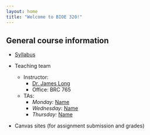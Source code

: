 ```yaml
---
layout: home
title: "Welcome to BIOE 320!"
---
```


## General course information
- [Syllabus](general_course_materials/syllabus.pdf)
- Teaching team
	- Instructor:
		- [Dr. James Long](mailto:james.long@rice.edu)
		- Office: BRC 765
	- TAs:
		- *Monday:* [Name](mailto:email@rice.edu)
		- *Wednesday:* [Name](mailto:email@rice.edu)
		- *Thursday:* [Name](mailto:email@rice.edu)
		
- Canvas sites (for assignment submission and grades)
